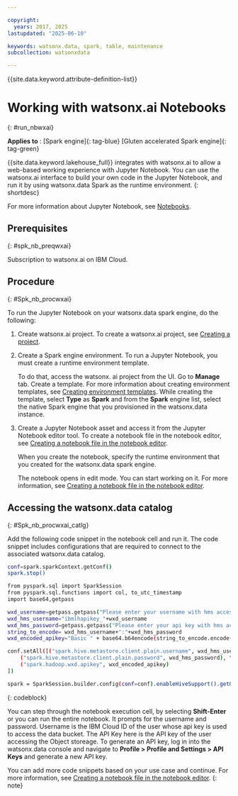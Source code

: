 ```yaml
---

copyright:
  years: 2017, 2025
lastupdated: "2025-06-10"

keywords: watsonx.data, spark, table, maintenance
subcollection: watsonxdata

---
```


{{site.data.keyword.attribute-definition-list}}

# Working with watsonx.ai Notebooks
{: #run_nbwxai}

**Applies to** : [Spark engine]{: tag-blue}  [Gluten accelerated Spark engine]{: tag-green}

{{site.data.keyword.lakehouse_full}} integrates with watsonx.ai to allow a web-based working experience with Jupyter Notebook. You can use the watsonx.ai interface to build your own code in the Jupyter Notebook, and run it by using watsonx.data Spark as the runtime environment.
{: shortdesc}


For more information about Jupyter Notebook, see [Notebooks](https://dataplatform.cloud.ibm.com/docs/content/wsj/analyze-data/notebooks-and-scripts.html?context=wx&audience=wdp).

## Prerequisites
{: #spk_nb_preqwxai}

Subscription to watsonx.ai on IBM Cloud.


## Procedure
{: #Spk_nb_procwxai}

To run the Jupyter Notebook on your watsonx.data spark engine, do the following:

1. Create watsonx.ai project. To create a watsonx.ai project, see [Creating a project](https://dataplatform.cloud.ibm.com/docs/content/wsj/getting-started/projects.html?context=wx&audience=wdp).

2. Create a Spark engine environment. To run a Jupyter Notebook, you must create a runtime environment template.

   To do that, access the watsonx. ai project from the UI. Go to **Manage** tab. Create a template. For more information about creating environment templates, see [Creating environment templates](https://dataplatform.cloud.ibm.com/docs/content/wsj/analyze-data/create-customize-env-definition.html?context=wx&audience=wdp). While creating the template, select **Type** as **Spark** and from the **Spark** engine list, select the native Spark engine that you provisioned in the watsonx.data instance.


3. Create a Jupyter Notebook asset and access it from the Jupyter Notebook editor tool. To create a notebook file in the notebook editor, see [Creating a notebook file in the notebook editor](https://dataplatform.cloud.ibm.com/docs/content/wsj/analyze-data/creating-notebooks.html?context=wx&audience=wdp#file).

   When you create the notebook, specify the runtime environment that you created for the watsonx.data spark engine.

   The notebook opens in edit mode. You can start working on it. For more information, see [Creating a notebook file in the notebook editor](https://dataplatform.cloud.ibm.com/docs/content/wsj/analyze-data/creating-notebooks.html?context=wx&audience=wdp#file).

## Accessing the watsonx.data catalog
{: #Spk_nb_procwxai_catlg}

Add the following code snippet in the notebook cell and run it. The code snippet includes configurations that are required to connect to the associated watsonx.data catalog.


   ```bash
   conf=spark.sparkContext.getConf()
   spark.stop()

   from pyspark.sql import SparkSession
   from pyspark.sql.functions import col, to_utc_timestamp
   import base64,getpass

   wxd_username=getpass.getpass("Please enter your username with hms access:").strip() #Prompt for username
   wxd_hms_username="ibmlhapikey_"+wxd_username
   wxd_hms_password=getpass.getpass("Please enter your api key with hms access:").strip() #Prompt for api key
   string_to_encode= wxd_hms_username+":"+wxd_hms_password
   wxd_encoded_apikey="Basic " + base64.b64encode(string_to_encode.encode("utf-8")).decode("utf-8")

   conf.setAll([("spark.hive.metastore.client.plain.username", wxd_hms_username), \
       ("spark.hive.metastore.client.plain.password", wxd_hms_password), \
       ("spark.hadoop.wxd.apikey", wxd_encoded_apikey)
   ])

   spark = SparkSession.builder.config(conf=conf).enableHiveSupport().getOrCreate()
   ```
   {: codeblock}




   You can step through the notebook execution cell, by selecting **Shift-Enter** or you can run the entire notebook. It prompts for the username and password.
   Username is the IBM Cloud ID of the user whose api key is used to access the data bucket. The API Key here is the API key of the user accessing the Object storeage. To generate an API key, log in into the watsonx.data console and navigate to **Profile > Profile and Settings > API Keys** and generate a new API key.


You can add more code snippets based on your use case and continue. For more information, see [Creating a notebook file in the notebook editor](https://dataplatform.cloud.ibm.com/docs/content/wsj/analyze-data/creating-notebooks.html?context=wx&audience=wdp#file).
{: note}
